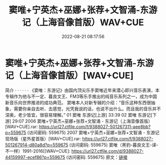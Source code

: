 ﻿---
title: 窦唯+宁英杰+巫娜+张荐+文智涌-东游记（上海音像首版）WAV+CUE
date: 2022-08-21 08:17:56
categories: 古典音乐、新世纪、纯音雅乐
tags: 纯音雅乐
---
# 窦唯+宁英杰+巫娜+张荐+文智涌-东游记（上海音像首版）[WAV+CUE]

简介
· · · · · ·
《窦唯：东游记》由国内顶尖乐手窦唯近年来潜心即兴音乐表演，本专辑作为他与不一定、暮良文王、FM3等乐手推出的纯音乐系列之一，成为中国新音乐向世界推进的成功典范。
窦唯本人对新专辑的介绍：“音乐这种东西很抽象，需要你亲自去听、去感觉，光凭我说的话，也说不出什么。而且我的音乐并不深奥，老少皆宜，很容易理解。”
01 窦唯 东游记[上游] 33:39
02 窦唯 东游记[下游] 29:07
2006 窦唯+宁英杰+巫娜+张荐+文智涌 - 东游记（上海音像首版）[WAV+CUE].rar: https://url27.ctfile.com/f/9388027-501267311-aee8bb?p=559675
(访问密码: 559675)
2007 窦唯+宁英杰+巫娜+张荐+文智涌 - 东游记 现场版（星外星首版）[WAV+CUE].rar: https://url27.ctfile.com/f/9388027-501267914-d80a8d?p=559675
(访问密码: 559675)
窦唯（黑豹-暮良文王-译-不一样）1991-2016[[WAV+CUE]: https://url27.ctfile.com/d/9388027-44159997-ecef86?p=559675
(访问密码: 559675)
原文：[链接](https://blog.sina.com.cn/s/blog_1647c7e7601030yzf.html)